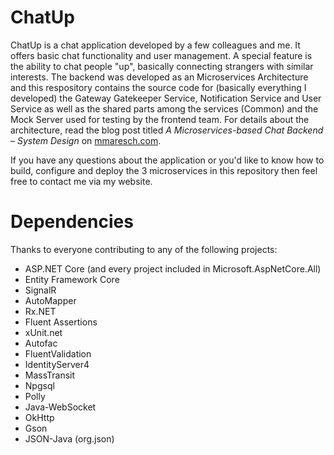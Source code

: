 # ChatUp
ChatUp is a chat application developed by a few colleagues and me. It offers basic chat functionality and user management. A special feature is the ability to chat people "up", basically connecting strangers with similar interests. The backend was developed as an Microservices Architecture and this respository contains the source code for (basically everything I developed) the Gateway Gatekeeper Service, Notification Service and User Service as well as the shared parts among the services (Common) and the Mock Server used for testing by the frontend team. For details about the architecture, read the blog post titled *A Microservices-based Chat Backend – System Design* on [mmaresch.com](http://mmaresch.com).

If you have any questions about the application or you'd like to know how to build, configure and deploy the 3 microservices in this repository then feel free to contact me via my website.

# Dependencies
Thanks to everyone contributing to any of the following projects:
- ASP.NET Core (and every project included in Microsoft.AspNetCore.All)
- Entity Framework Core
- SignalR
- AutoMapper
- Rx.NET
- Fluent Assertions
- xUnit.net
- Autofac
- FluentValidation
- IdentityServer4
- MassTransit
- Npgsql
- Polly
- Java-WebSocket
- OkHttp
- Gson
- JSON-Java (org.json)
